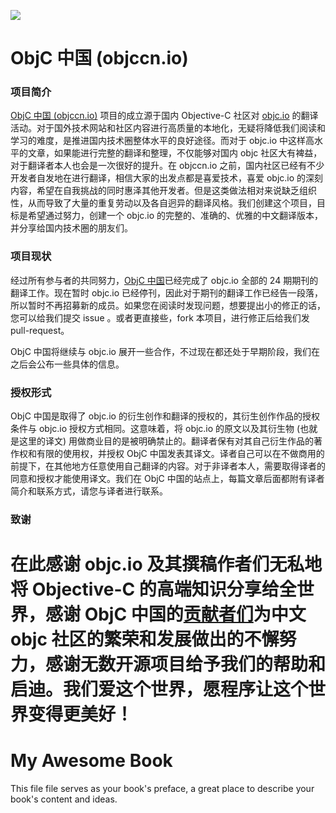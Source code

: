 ![](https://avatars3.githubusercontent.com/u/6971540?v=3&s=200)

ObjC 中国 (objccn.io)
========

### 项目简介

[ObjC 中国 (objccn.io)](http://objccn.io) 项目的成立源于国内 Objective-C 社区对 [objc.io](http://objc.io) 的翻译活动。对于国外技术网站和社区内容进行高质量的本地化，无疑将降低我们阅读和学习的难度，是推进国内技术圈整体水平的良好途径。而对于 objc.io 中这样高水平的文章，如果能进行完整的翻译和整理，不仅能够对国内 objc 社区大有裨益，对于翻译者本人也会是一次很好的提升。在 objccn.io 之前，国内社区已经有不少开发者自发地在进行翻译，相信大家的出发点都是喜爱技术，喜爱 objc.io 的深刻内容，希望在自我挑战的同时惠泽其他开发者。但是这类做法相对来说缺乏组织性，从而导致了大量的重复劳动以及各自迥异的翻译风格。我们创建这个项目，目标是希望通过努力，创建一个 objc.io 的完整的、准确的、优雅的中文翻译版本，并分享给国内技术圈的朋友们。

### 项目现状

经过所有参与者的共同努力，[ObjC 中国](http://objccn.io)已经完成了 objc.io 全部的 24 期期刊的翻译工作。现在暂时 objc.io 已经停刊，因此对于期刊的翻译工作已经告一段落，所以暂时不再招募新的成员。如果您在阅读时发现问题，想要提出小的修正的话，您可以给我们提交 issue 。或者更直接些，fork 本项目，进行修正后给我们发 pull-request。

ObjC 中国将继续与 objc.io 展开一些合作，不过现在都还处于早期阶段，我们在之后会公布一些具体的信息。

### 授权形式

ObjC 中国是取得了 objc.io 的衍生创作和翻译的授权的，其衍生创作作品的授权条件与 objc.io 授权方式相同。这意味着，将 objc.io 的原文以及其衍生物 (也就是这里的译文) 用做商业目的是被明确禁止的。翻译者保有对其自己衍生作品的著作权和有限的使用权，并授权 ObjC 中国发表其译文。译者自己可以在不做商用的前提下，在其他地方任意使用自己翻译的内容。对于非译者本人，需要取得译者的同意和授权才能使用译文。我们在 ObjC 中国的站点上，每篇文章后面都附有译者简介和联系方式，请您与译者进行联系。

### 致谢

在此感谢 objc.io 及其撰稿作者们无私地将 Objective-C 的高端知识分享给全世界，感谢 ObjC 中国的[贡献者们](https://github.com/objccn/articles/graphs/contributors)为中文 objc 社区的繁荣和发展做出的不懈努力，感谢无数开源项目给予我们的帮助和启迪。我们爱这个世界，愿程序让这个世界变得更美好！
=======
# My Awesome Book

This file file serves as your book's preface, a great place to describe your book's content and ideas.
